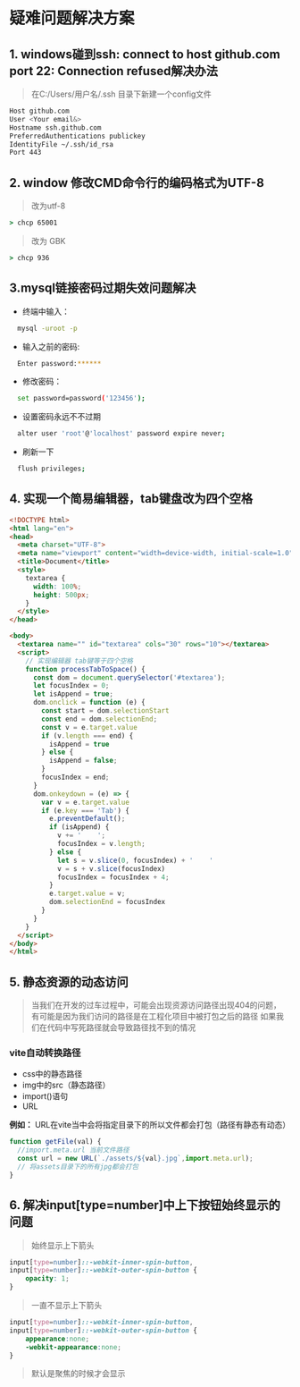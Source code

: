 # 疑难问题解决方案
## 1. windows碰到ssh: connect to host github.com port 22: Connection refused解决办法
> 在C:/Users/用户名/.ssh 目录下新建一个config文件
```bash
Host github.com
User <Your email&>
Hostname ssh.github.com
PreferredAuthentications publickey
IdentityFile ~/.ssh/id_rsa
Port 443
``` 
## 2. window 修改CMD命令行的编码格式为UTF-8
> 改为utf-8
```cmd
> chcp 65001 
``` 
> 改为 GBK
```cmd
> chcp 936
```


## 3.mysql链接密码过期失效问题解决
  - 终端中输入：
  ```bash
    mysql -uroot -p 
  ```
  - 输入之前的密码:
  ```bash
    Enter password:******
  ```
  - 修改密码：
  ```bash
    set password=password('123456');
  ```
  - 设置密码永远不不过期
  ```bash
    alter user 'root'@'localhost' password expire never;
  ```
  - 刷新一下
  ```bash
    flush privileges;
  ```
## 4. 实现一个简易编辑器，tab键盘改为四个空格

```html
<!DOCTYPE html>
<html lang="en">
<head>
  <meta charset="UTF-8">
  <meta name="viewport" content="width=device-width, initial-scale=1.0">
  <title>Document</title>
  <style>
    textarea {
      width: 100%;
      height: 500px;
    }
  </style>
</head>

<body>
  <textarea name="" id="textarea" cols="30" rows="10"></textarea>
  <script>
    // 实现编辑器 tab键等于四个空格
    function processTabToSpace() {
      const dom = document.querySelector('#textarea');
      let focusIndex = 0;
      let isAppend = true;
      dom.onclick = function (e) {
        const start = dom.selectionStart
        const end = dom.selectionEnd;
        const v = e.target.value
        if (v.length === end) {
          isAppend = true
        } else {
          isAppend = false;
        }
        focusIndex = end;
      }
      dom.onkeydown = (e) => {
        var v = e.target.value
        if (e.key === 'Tab') {
          e.preventDefault();
          if (isAppend) {
            v += '    ';
            focusIndex = v.length;
          } else {
            let s = v.slice(0, focusIndex) + '    '
            v = s + v.slice(focusIndex)
            focusIndex = focusIndex + 4;
          }
          e.target.value = v;
          dom.selectionEnd = focusIndex
        }
      }
    }
  </script>
</body>
</html>
```

## 5. 静态资源的动态访问
> 当我们在开发的过车过程中，可能会出现资源访问路径出现404的问题，
> 有可能是因为我们访问的路径是在工程化项目中被打包之后的路径
> 如果我们在代码中写死路径就会导致路径找不到的情况

### vite自动转换路径
 - css中的静态路径
 - img中的src（静态路径）
 - import()语句
 - URL

**例如：**
 URL在vite当中会将指定目录下的所以文件都会打包（路径有静态有动态）

```js
function getFile(val) {
  //import.meta.url 当前文件路径
  const url = new URL(`./assets/${val}.jpg`,import.meta.url);
  // 将assets目录下的所有jpg都会打包
} 
```

## 6. 解决input[type=number]中上下按钮始终显示的问题
> 始终显示上下箭头
```css
input[type=number]::-webkit-inner-spin-button,
input[type=number]::-webkit-outer-spin-button {
    opacity: 1;
}
```
> 一直不显示上下箭头
```css
input[type=number]::-webkit-inner-spin-button,
input[type=number]::-webkit-outer-spin-button {
    appearance:none;
    -webkit-appearance:none;
}
```

> 默认是聚焦的时候才会显示

